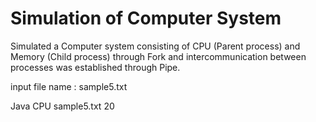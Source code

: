 # Simulation of Computer System
Simulated a Computer system consisting of CPU (Parent process) and Memory (Child process) through Fork and intercommunication between processes was established through Pipe.

input file name : sample5.txt

Java CPU sample5.txt 20
